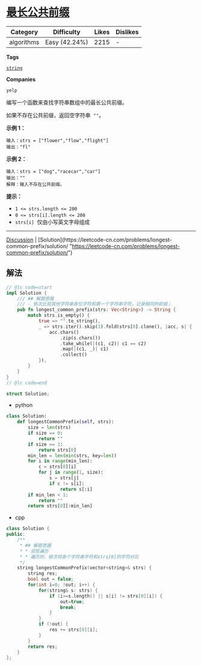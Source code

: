 # [最长公共前缀](https://leetcode-cn.com/problems/longest-common-prefix/description/ "https://leetcode-cn.com/problems/longest-common-prefix/description/")

| Category   | Difficulty    | Likes | Dislikes |
| ---------- | ------------- | ----- | -------- |
| algorithms | Easy (42.24%) | 2215  | -        |

**Tags**

[`string`](https://leetcode.com/tag/string "https://leetcode.com/tag/string")

**Companies**

`yelp`

编写一个函数来查找字符串数组中的最长公共前缀。

如果不存在公共前缀，返回空字符串  `""`。

**示例 1：**

```
输入：strs = ["flower","flow","flight"]
输出："fl"
```

**示例 2：**

```
输入：strs = ["dog","racecar","car"]
输出：""
解释：输入不存在公共前缀。
```

**提示：**

- `1 <= strs.length <= 200`
- `0 <= strs[i].length <= 200`
- `strs[i]`  仅由小写英文字母组成

---

[Discussion](https://leetcode-cn.com/problems/longest-common-prefix/comments/ "https://leetcode-cn.com/problems/longest-common-prefix/comments/") | [Solution](https://leetcode-cn.com/problems/longest-common-prefix/solution/ "https://leetcode-cn.com/problems/longest-common-prefix/solution/")

## 解法

```rust
// @lc code=start
impl Solution {
    /// ## 解题思路
    /// - 依次比较其他字符串各位字符和第一个字符串字符，记录相同的前缀；
    pub fn longest_common_prefix(strs: Vec<String>) -> String {
        match strs.is_empty() {
            true => "".to_string(),
            _ => strs.iter().skip(1).fold(strs[0].clone(), |acc, s| {
                acc.chars()
                    .zip(s.chars())
                    .take_while(|(c1, c2)| c1 == c2)
                    .map(|(c1, _)| c1)
                    .collect()
            }),
        }
    }
}
// @lc code=end

struct Solution;
```

- python

```python
class Solution:
    def longestCommonPrefix(self, strs):
        size = len(strs)
        if size == 0:
            return ""
        if size == 1:
            return strs[0]
        min_len = len(min(strs, key=len))
        for i in range(min_len):
            c = strs[0][i]
            for j in range(1, size):
                s = strs[j]
                if c != s[i]:
                    return s[:i]
        if min_len < 1:
            return ""
        return strs[0][:min_len]
```

- cpp

```cpp
class Solution {
public:
    /**
     * ## 解题思路
     * * 双层遍历
     * * 遍历时，依次将各个字符串字符和strs[0]的字符对比
     */
    string longestCommonPrefix(vector<string>& strs) {
        string res;
        bool out = false;
        for(int i=0; !out; i++) {
            for(string& s: strs) {
                if (i>=s.length() || s[i] != strs[0][i]) {
                    out=true;
                    break;
                }
            }
            if (!out) {
                res += strs[0][i];
            }
        }
        return res;
    }
};
```
